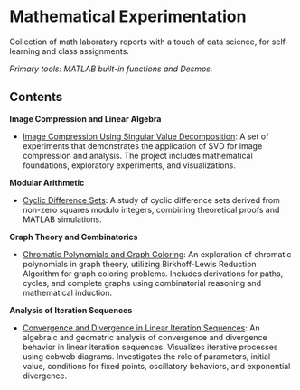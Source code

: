 # Mathematical Experimentation
Collection of math laboratory reports with a touch of data science, for self-learning and class assignments.

*Primary tools: MATLAB built-in functions and Desmos.*

## Contents
**Image Compression and Linear Algebra**
- [Image Compression Using Singular Value Decomposition](svd-in-image-compression/singular-value-decomposition-in-image-compression.pdf): A set of experiments that demonstrates the application of SVD for image compression and analysis. The project includes mathematical foundations, exploratory experiments, and visualizations.

**Modular Arithmetic**
- [Cyclic Difference Sets](cyclic-difference-sets/cyclic-difference-sets.pdf): A study of cyclic difference sets derived from non-zero squares modulo integers, combining theoretical proofs and MATLAB simulations.

**Graph Theory and Combinatorics**
- [Chromatic Polynomials and Graph Coloring](chromatic-polynomials-and-graph-coloring/chromatic-polynomials-birkhoff-lewis-method.pdf): An exploration of chromatic polynomials in graph theory, utilizing Birkhoff-Lewis Reduction Algorithm for graph coloring problems. Includes derivations for paths, cycles, and complete graphs using combinatorial reasoning and mathematical induction.  

**Analysis of Iteration Sequences**
- [Convergence and Divergence in Linear Iteration Sequences](iteration-sequence-analysis/convergence-divergence-in-linear-iteration-sequences.pdf): An algebraic and geometric analysis of convergence and divergence behavior in linear iteration sequences. Visualizes iterative processes using cobweb diagrams. Investigates the role of parameters, initial value, conditions for fixed points, oscillatory behaviors, and exponential divergence.
